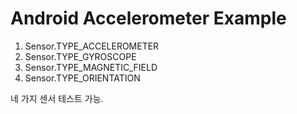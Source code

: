 # Android Accelerometer Example

1. Sensor.TYPE_ACCELEROMETER
2. Sensor.TYPE_GYROSCOPE
3. Sensor.TYPE_MAGNETIC_FIELD
4. Sensor.TYPE_ORIENTATION

네 가지 센서 테스트 가능.
